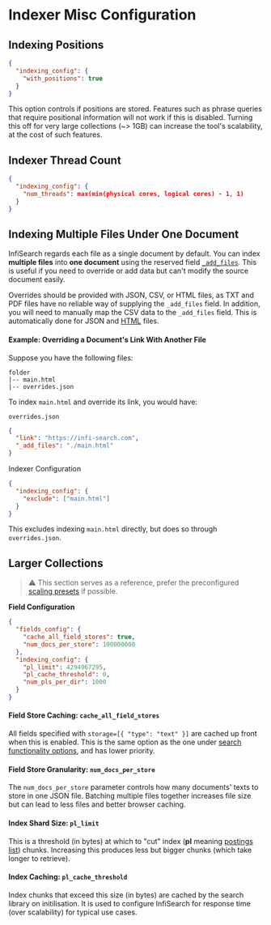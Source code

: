 # Indexer Misc Configuration

## Indexing Positions

```json
{
  "indexing_config": {
    "with_positions": true
  }
}
```

This option controls if positions are stored.
Features such as phrase queries that require positional information will not work if this is disabled.
Turning this off for very large collections (~> 1GB) can increase the tool's scalability, at the cost of such features.

## Indexer Thread Count

```json
{
  "indexing_config": {
    "num_threads": max(min(physical cores, logical cores) - 1, 1)
  }
}
```

## Indexing Multiple Files Under One Document

InfiSearch regards each file as a single document by default. You can index **multiple files** into **one document** using the reserved field [`_add_files`](./fields.md#reserved-fields). This is useful if you need to override or add data but can't modify the source document easily.

Overrides should be provided with JSON, CSV, or HTML files, as TXT and PDF files have no reliable way of supplying the `_add_files` field. In addition, you will need to manually map the CSV data to the `_add_files` field. This is automatically done for JSON and [HTML](../linking_to_others.md) files.

#### Example: Overriding a Document's Link With Another File

Suppose you have the following files:

```
folder
|-- main.html
|-- overrides.json
```

To index `main.html` and override its link, you would have:

`overrides.json`

```json
{
  "link": "https://infi-search.com",
  "_add_files": "./main.html"
}
```

Indexer Configuration

```json
{
  "indexing_config": {
    "exclude": ["main.html"]
  }
}
```

This excludes indexing `main.html` directly, but does so through `overrides.json`.

## Larger Collections

> ⚠️ This section serves as a reference, prefer the preconfigured [scaling presets](../larger_collections.md) if possible.

**Field Configuration**

```json
{
  "fields_config": {
    "cache_all_field_stores": true,
    "num_docs_per_store": 100000000
  },
  "indexing_config": {
    "pl_limit": 4294967295,
    "pl_cache_threshold": 0,
    "num_pls_per_dir": 1000
  }
}
```

#### Field Store Caching: **`cache_all_field_stores`**

All fields specified with `storage=[{ "type": "text" }]` are cached up front when this is enabled.
This is the same option as the one under [search functionality options](../search_configuration.md#search-functionality-options), and has lower priority.

#### Field Store Granularity: `num_docs_per_store`

The `num_docs_per_store` parameter controls how many documents' texts to store in one JSON file. Batching multiple files together increases file size but can lead to less files and better browser caching.

#### Index Shard Size: **`pl_limit`**

This is a threshold (in bytes) at which to "cut" index (**pl** meaning [postings list](https://en.wikipedia.org/wiki/Inverted_index)) chunks.
Increasing this produces less but bigger chunks (which take longer to retrieve).

#### Index Caching: **`pl_cache_threshold`**

Index chunks that exceed this size (in bytes) are cached by the search library on initilisation.
It is used to configure InfiSearch for response time (over scalability) for typical use cases.
